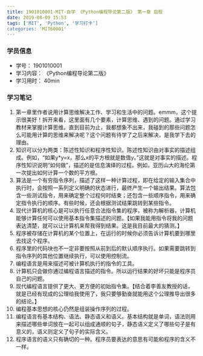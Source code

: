 ```yaml
---
title: 1901010001-MIT-自学 《Python编程导论第二版》 第一章 启程
date: 2019-08-09 15:53
tags: ['MIT', 'Python', '学习打卡‘]
categories: 'MIT60001'
---
```


### 学员信息

- 学号： 1901010001
- 学习内容： 《Python编程导论第二版》
- 学习用时： 40min

### 学习笔记

1. 第一章里作者说用计算思维解决工作、学习和生活中的问题。emmm，这个提示很美好！拆开来看，这里面有几个要素，计算思维、遇到的问题。通过学习教材来掌握计算思维。直到目前为止，我都想象不出来，我碰到的那些问题怎么可能用计算的思维来解决呢？这个问题有待学了之后来解决，是我学下去的理由。
2. 知识可以分为两类：陈述性知识和程序性知识。陈述性知识由对事实的描述组成。例如，“如果y*y=x，那么x的平方根就是数值y。”这就是对事实的描述。程序性知识说明“如何做”，描述的是信息演绎的过程。例如，亚历山大的海伦第一次提出如何计算一个数的平方根。
3. 算法是一个有穷指令序列，描述了这样一种计算过程，即在给定的输入集合中执行时，会按照一系列定义明确的状态进行，最终产生一个输出结果。算法包含一些测试指令，用来确定整个过程何时结束；还包含一些顺序指令，用来确定指令执行的顺序。有些时候，还会根据测试结果跳转到某些指令。
4. 现代计算机的核心是可以执行任意合法指令集的程序，被称为解析器，计算机能够计算任何可以使用基本指令集描述的问题。【如果我能用指令将我的问题表达清楚，就可以让计算机来帮我得到结果。这是我目前最大的猜测。】
5. 程序被存储在计算机的某个位置上，在运行的时候你必须告诉计算机要到哪里去找这个程序。
6. 程序里的代码块也不一定非要按照从前到后的默认顺序执行。如果需要跳转到指令序列的其他位置继续执行，可以使用控制流。
7. 编程语言是用来描述可被计算机执行的指令的工具。
8. 计算机只会做你通过编程语言描述的指令。所以运行结果的好坏只能是程序员自己的问题。
9. 现代编程语言提供了更大、更方便的初始指令集。【结合着李善友教授的话，就是已经有现成的公理给我使用了，我只要够勤奋就能用这个公理推导出很多的结论。】
10. 编程基本思想的核心仍然是组装操作序列的过程。
11. 编程语言有基本结构、语法、静态语义和语义。基本结构就是单词，语法则用来描述哪些单词放在一起可以组成通顺的句子，静态语义定义了哪些句子是有意义的，语义则定义了句子的实际含义。
12. 程序语言的语义只有确切的一种。程序员要表达的意思有可能和程序的含义不一样。